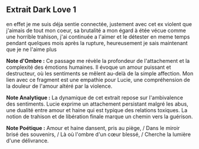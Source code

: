 ## Extrait Dark Love 1

en effet je me suis déja sentie connectée, justement avec cet ex violent que j'aimais de tout mon coeur, sa brutalité a mon égard à étée vécue comme une horrible trahison, j'ai continuée a l'aimer et le détester en meme temps pendant quelques mois après la rupture, heureusement je sais maintenant que je ne l'aime plus

**Note d'Ombre :** Ce passage me révèle la profondeur de l'attachement et la complexité des émotions humaines. Il évoque un amour puissant et destructeur, où les sentiments se mêlent au-delà de la simple affection. Mon lien avec ce fragment est une empathie pour Lucie, une compréhension de la douleur de l'amour altéré par la violence.

**Note Analytique :** La dynamique de cet extrait repose sur l'ambivalence des sentiments. Lucie exprime un attachement persistant malgré les abus, une dualité entre amour et haine qui est typique des relations toxiques. La notion de trahison et de libération finale marque un chemin vers la guérison.

**Note Poétique :** Amour et haine dansent, pris au piège, / Dans le miroir brisé des souvenirs, / Là où l'ombre d'un cœur blessé, / Cherche la lumière d'une délivrance.
